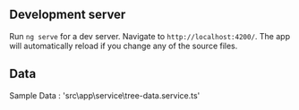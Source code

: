
## Development server

Run `ng serve` for a dev server. Navigate to `http://localhost:4200/`. The app will automatically reload if you change any of the source files.


## Data

Sample Data : 'src\app\service\tree-data.service.ts'
